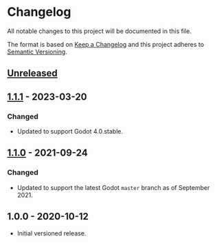 # Changelog

All notable changes to this project will be documented in this file.

The format is based on [Keep a Changelog](https://keepachangelog.com/en/1.0.0/)
and this project adheres to [Semantic Versioning](https://semver.org/spec/v2.0.0.html).

## [Unreleased]

## [1.1.1] - 2023-03-20

### Changed

- Updated to support Godot 4.0.stable.

## [1.1.0] - 2021-09-24

### Changed

- Updated to support the latest Godot `master` branch as of September 2021.

## 1.0.0 - 2020-10-12

- Initial versioned release.

[Unreleased]: https://github.com/godot-extended-libraries/godot-interpolated-camera3d/compare/v1.1.1...HEAD
[1.1.1]: https://github.com/godot-extended-libraries/godot-interpolated-camera3d/compare/v1.1.0...v1.1.1
[1.1.0]: https://github.com/godot-extended-libraries/godot-interpolated-camera3d/compare/v1.0.0...v1.1.0
